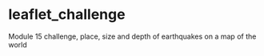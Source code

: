 # leaflet_challenge
Module 15 challenge, place, size and depth of earthquakes on a map of the world
